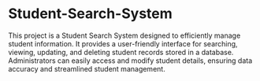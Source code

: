 # Student-Search-System
<p>
  This project is a Student Search System designed to efficiently manage student information.  It provides a user-friendly interface for searching, viewing, updating, and deleting student records stored in a database.  Administrators can easily access and modify student details, ensuring data accuracy and streamlined student management.
</p>
